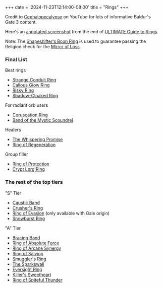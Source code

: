 +++
date = '2024-11-23T12:14:00-08:00'
title = "Rings"
+++

Credit to [Cephalopocalypse](https://www.youtube.com/@Cephalopocalypse) on YouTube for lots of informative Baldur's Gate 3 content.

Here's an [annotated screenshot](Cephalopocalypse%20final%20rings%20annotated.png) from the end of [ULTIMATE Guide to Rings](https://www.youtube.com/watch?v=FqDSlLv9HkQ).

Note: The [Shapeshifter's Boon Ring](https://bg3.wiki/wiki/Shapeshifter%27s_Boon_Ring) is used to guarantee passing the Religion check for the [Mirror of Loss](https://bg3.wiki/wiki/Mirror_of_Loss).

### Final List

Best rings

* [Strange Conduit Ring](https://bg3.wiki/wiki/Strange_Conduit_Ring)
* [Callous Glow Ring](https://bg3.wiki/wiki/Callous_Glow_Ring)
* [Risky Ring](https://bg3.wiki/wiki/Risky_Ring)
* [Shadow-Cloaked Ring](https://bg3.wiki/wiki/Shadow-Cloaked_Ring)

For radiant orb users

* [Coruscation Ring](https://bg3.wiki/wiki/Coruscation_Ring)
* [Band of the Mystic Scoundrel](https://bg3.wiki/wiki/Band_of_the_Mystic_Scoundrel)

Healers

* [The Whispering Promise](https://bg3.wiki/wiki/The_Whispering_Promise)
* [Ring of Regeneration](https://bg3.wiki/wiki/Ring_of_Regeneration)

Group filler

* [Ring of Protection](https://bg3.wiki/wiki/Ring_of_Protection)
* [Crypt Lorg Ring](https://bg3.wiki/wiki/Crypt_Lord_Ring)

### The rest of the top tiers

"S" Tier

* [Caustic Band](https://bg3.wiki/wiki/Caustic_Band)
* [Crusher's Ring](https://bg3.wiki/wiki/Crusher%27s_Ring)
* [Ring of Evasion](https://bg3.wiki/wiki/Ring_of_Evasion) (only available with Gale origin)
* [Snowburst Ring](https://bg3.wiki/wiki/Snowburst_Ring)

"A" Tier

* [Bracing Band](https://bg3.wiki/wiki/Bracing_Band)
* [Ring of Absolute Force](https://bg3.wiki/wiki/Ring_of_Absolute_Force)
* [Ring of Arcane Synergy](https://bg3.wiki/wiki/Ring_of_Arcane_Synergy)
* [Ring of Salving](https://bg3.wiki/wiki/Ring_of_Salving)
* [Smuggler's Ring](https://bg3.wiki/wiki/Smuggler%27s_Ring)
* [The Sparkswall](https://bg3.wiki/wiki/The_Sparkswall)
* [Eversight Ring](https://bg3.wiki/wiki/Eversight_Ring)
* [Killer's Sweetheart](https://bg3.wiki/wiki/Killer%27s_Sweetheart)
* [Ring of Spiteful Thunder](https://bg3.wiki/wiki/Ring_of_Spiteful_Thunder)
